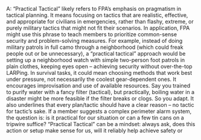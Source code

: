 A: “Practical Tactical” likely refers to FPA’s emphasis on pragmatism in tactical planning. It means focusing on tactics that are realistic, effective, and appropriate for civilians in emergencies, rather than flashy, extreme, or purely military tactics that might not fit their scenarios. In application, FPA might use this phrase to teach members to prioritize common-sense security and problem-solving measures. For example, instead of doing military patrols in full camo through a neighborhood (which could freak people out or be unnecessary), a “practical tactical” approach would be setting up a neighborhood watch with simple two-person foot patrols in plain clothes, keeping eyes open – achieving security without over-the-top LARPing. In survival tasks, it could mean choosing methods that work best under pressure, not necessarily the coolest gear-dependent ones. It encourages improvisation and use of available resources. Say you trained to purify water with a fancy filter (tactical), but practically, boiling water in a disaster might be more feasible if the filter breaks or clogs. So you adapt. It also underlines that every plan/tactic should have a clear reason – no tactic for tactic’s sake. If a member suggests a complex perimeter alarm system, the question is: is it practical for our situation or can a few tin cans on a tripwire suffice? “Practical Tactical” can be a mindset: always ask, does this action or setup make sense for us, will it reliably help achieve safety or